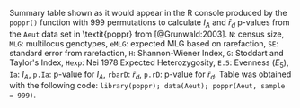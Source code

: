 Summary table shown as it would appear in the R console
produced by the `poppr()` function with 999 permutations to calculate $I_A$ and
$\bar{r}_d$ p-values from the `Aeut` data set in \textit{poppr} from
[@Grunwald:2003]. `N`: census size, `MLG`: multilocus genotypes, `eMLG`:
expected MLG based on rarefaction, `SE`: standard error from rarefaction, `H`:
Shannon-Wiener Index, `G`: Stoddart and Taylor's Index, `Hexp`: Nei 1978
Expected Heterozygosity, `E.5`: Evenness ($E_5$), `Ia`: $I_A$, `p.Ia`: p-value
for $I_A$, `rbarD`: $\bar{r}_d$, `p.rD`: p-value for $\bar{r}_d$. Table was
obtained with the following code: `library(poppr); data(Aeut); poppr(Aeut,
sample = 999)`.
